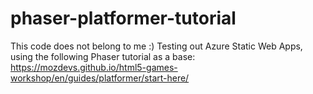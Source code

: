 # phaser-platformer-tutorial
This code does not belong to me :)
Testing out Azure Static Web Apps, using the following Phaser tutorial as a base:
https://mozdevs.github.io/html5-games-workshop/en/guides/platformer/start-here/